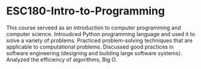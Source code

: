 # ESC180-Intro-to-Programming
This course serveed as an introduction to computer programming and computer science. Introudced Python programming language and used it to solve a variety of problems. Practiced problem-solving techniques that are applicable to computational problems. Discussed good practices in software engineering (designing and building large software systems). Analyzed the efficiency of algorithms, Big O. 
